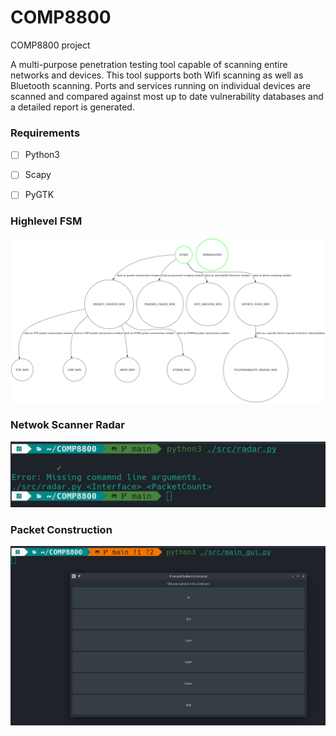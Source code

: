 # COMP8800
COMP8800 project

A multi-purpose penetration testing tool capable of scanning entire networks and devices. This tool supports both Wifi scanning as well as Bluetooth scanning. Ports and services running on individual devices are scanned and compared against most up to date vulnerability databases and a detailed report is generated. 


### Requirements
- [ ] Python3
- [ ] Scapy
- [ ] PyGTK




### Highlevel FSM 

![Alt text](./doc/imgs/highlevel-fsm.png)


### Netwok Scanner Radar

![Alt text](./doc/imgs/radar-usage.png)


### Packet Construction 

![Alt text](./doc/imgs/packet-construction-usage.png)




